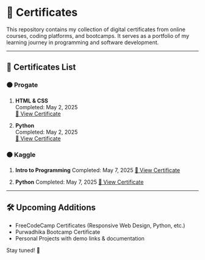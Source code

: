 # 📜 Certificates

This repository contains my collection of digital certificates from online courses, coding platforms, and bootcamps. It serves as a portfolio of my learning journey in programming and software development.

---

## 📌 Certificates List

### 🟠 Progate

1. **HTML & CSS**  
   Completed: May 2, 2025  
   [🔗 View Certificate](https://progate.com/course_certificate/bfedced8svm53a)  

2. **Python**  
   Completed: May 2, 2025  
   [🔗 View Certificate](https://progate.com/course_certificate/7c03e1a3svn5rf)

### 🟠 Kaggle

1. **Intro to Programming**
   Completed: May 7, 2025
   [🔗 View Certificate](https://www.kaggle.com/certification/badges/bonifasiussinurat/30)

2. **Python**
   Completed: May 7, 2025
   [🔗 View Certificate](https://www.kaggle.com/learn/certification/bonifasiussinurat/python)

---

## 🛠️ Upcoming Additions

- FreeCodeCamp Certificates (Responsive Web Design, Python, etc.)
- Purwadhika Bootcamp Certificate
- Personal Projects with demo links & documentation

Stay tuned! 🚀

